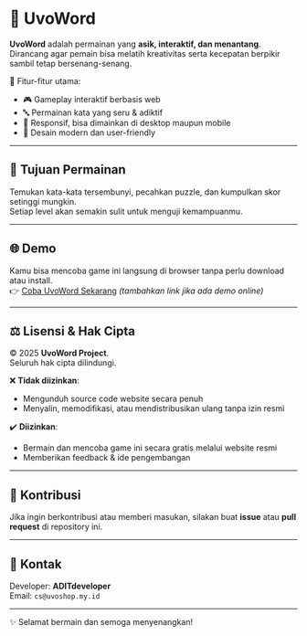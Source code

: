 # 📝 UvoWord

**UvoWord** adalah permainan yang **asik, interaktif, dan menantang**.  
Dirancang agar pemain bisa melatih kreativitas serta kecepatan berpikir sambil tetap bersenang-senang.  

🚀 Fitur-fitur utama:
- 🎮 Gameplay interaktif berbasis web  
- 🔤 Permainan kata yang seru & adiktif  
- 📱 Responsif, bisa dimainkan di desktop maupun mobile  
- 🎨 Desain modern dan user-friendly  

---

## 🎯 Tujuan Permainan
Temukan kata-kata tersembunyi, pecahkan puzzle, dan kumpulkan skor setinggi mungkin.  
Setiap level akan semakin sulit untuk menguji kemampuanmu.  

---

## 🌐 Demo
Kamu bisa mencoba game ini langsung di browser tanpa perlu download atau install.  
👉 [Coba UvoWord Sekarang](#) *(tambahkan link jika ada demo online)*  

---

## ⚖️ Lisensi & Hak Cipta
© 2025 **UvoWord Project**.  
Seluruh hak cipta dilindungi.  

❌ **Tidak diizinkan**:
- Mengunduh source code website secara penuh  
- Menyalin, memodifikasi, atau mendistribusikan ulang tanpa izin resmi  

✔️ **Diizinkan**:
- Bermain dan mencoba game ini secara gratis melalui website resmi  
- Memberikan feedback & ide pengembangan  

---

## 🤝 Kontribusi
Jika ingin berkontribusi atau memberi masukan, silakan buat **issue** atau **pull request** di repository ini.  

---

## 📩 Kontak
Developer: **ADITdeveloper**  
Email: `cs@uvoshop.my.id`  

---
✨ Selamat bermain dan semoga menyenangkan!
